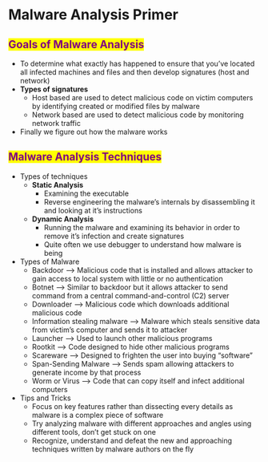 # Malware Analysis Primer

## <mark style="color:purple;">Goals of Malware Analysis</mark>

* To determine what exactly has happened to ensure that you’ve located all infected machines and files and then develop signatures (host and network)
* **Types of signatures**
  * Host based are used to detect malicious code on victim computers by identifying created or modified files by malware
  * Network based are used to detect malicious code by monitoring network traffic
* Finally we figure out how the malware works

## <mark style="color:purple;">Malware Analysis Techniques</mark>

* Types of techniques
  * **Static Analysis**
    * Examining the executable
    * Reverse engineering the malware’s internals by disassembling it and looking at it’s instructions
  * **Dynamic Analysis**
    * Running the malware and examining its behavior in order to remove it’s infection and create signatures
    * Quite often we use debugger to understand how malware is being
* Types of Malware
  * Backdoor —> Malicious code that is installed and allows attacker to gain access to local system with little or no authentication
  * Botnet —> Similar to backdoor but it allows attacker to send command from a central command-and-control (C2) server
  * Downloader —> Malicious code which downloads additional malicious code
  * Information stealing malware —> Malware which steals sensitive data from victim’s computer and sends it to attacker
  * Launcher —> Used to launch other malicious programs
  * Rootkit —> Code designed to hide other malicious programs
  * Scareware —> Designed to frighten the user into buying “software”
  * Span-Sending Malware —> Sends spam allowing attackers to generate income by that process
  * Worm or Virus —> Code that can copy itself and infect additional computers
* Tips and Tricks
  * Focus on key features rather than dissecting every details as malware is a complex piece of software
  * Try analyzing malware with different approaches and angles using different tools, don’t get stuck on one
  * Recognize, understand and defeat the new and approaching techniques written by malware authors on the fly
